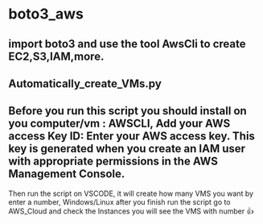 # boto3_aws
import boto3 and use the tool AwsCli to create EC2,S3,IAM,more.
---------------------------------------------------------------
Automatically_create_VMs.py
---------------------------------------------------------------
Before you run this script you should 
install on you computer/vm : AWSCLI,
Add your AWS access Key ID: Enter your AWS access key.
This key is generated when you create an IAM user with appropriate permissions in the AWS Management Console. 
----------------------------------------------------------------
Then run the script on VSCODE, it will create how many VMS you want by enter a number, Windows/Linux 
after you finish run the script go to AWS_Cloud and check the Instances you will see the VMS with number 👍

